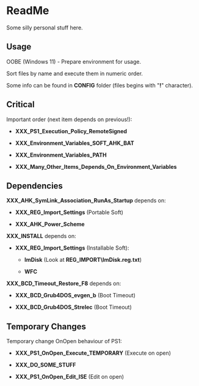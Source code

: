 # ReadMe

Some silly personal stuff here.

## Usage

OOBE (Windows 11) - Prepare environment for usage.

Sort files by name and execute them in numeric order.

Some info can be found in **CONFIG** folder (files begins with "**!**" character).

## Critical

Important order (next item depends on previous!):

- **XXX_PS1_Execution_Policy_RemoteSigned**

- **XXX_Environment_Variables_SOFT_AHK_BAT**

- **XXX_Environment_Variables_PATH**

- **XXX_Many_Other_Items_Depends_On_Environment_Variables**

## Dependencies

**XXX_AHK_SymLink_Association_RunAs_Startup** depends on:

- **XXX_REG_Import_Settings** (Portable Soft)

- **XXX_AHK_Power_Scheme**

**XXX_INSTALL** depends on:

- **XXX_REG_Import_Settings** (Installable Soft):

  - **ImDisk** (Look at **REG_IMPORT\ImDisk.reg.txt**)

  - **WFC**

**XXX_BCD_Timeout_Restore_F8** depends on:

- **XXX_BCD_Grub4DOS_evgen_b** (Boot Timeout)

- **XXX_BCD_Grub4DOS_Strelec** (Boot Timeout)

## Temporary Changes

Temporary change OnOpen behaviour of PS1:

- **XXX_PS1_OnOpen_Execute_TEMPORARY** (Execute on open)

- **XXX_DO_SOME_STUFF**

- **XXX_PS1_OnOpen_Edit_ISE** (Edit on open)
